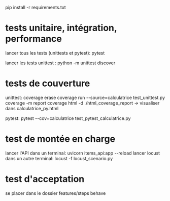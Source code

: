 pip install -r requirements.txt

# tests unitaire, intégration, performance

lancer tous les tests (unittests et pytest):
pytest

lancer les tests unittest :
python -m unittest discover


# tests de couverture

unittest:
coverage erase
coverage run --source=calculatrice test_unittest.py
coverage -m report
coverage html -d ./html_coverage_report -> visualiser dans calculatrice_py.html

pytest:
pytest --cov=calculatrice test_pytest_calculatrice.py


# test de montée en charge
lancer l'API dans un terminal:
uvicorn items_api:app --reload
lancer locust dans un autre terminal:
locust -f locust_scenario.py


# test d'acceptation

se placer dans le dossier features/steps
behave

